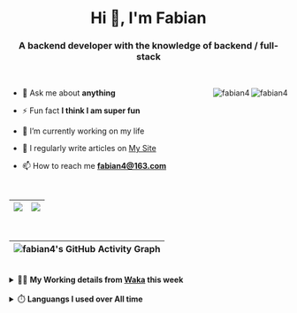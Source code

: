 <h1 align="center">Hi 👋, I'm Fabian</h1>
<h3 align="center">A backend developer with the knowledge of backend / full-stack</h3>

<br/>

<img align="right" src="https://komarev.com/ghpvc/?username=fabian4&label=views&color=0e75b6&style=flat" alt="fabian4" /><img align="right" src="https://img.shields.io/badge/Author-fabian4-orange?logo=Dark%20Reader" alt="fabian4" />


- 💬 Ask me about **anything**

- ⚡ Fun fact **I think I am super fun**

- 🔭 I’m currently working on my life

- 📝 I regularly write articles on [My Site](https://fabian4.site/)

- 📫 How to reach me **fabian4@163.com**


<!-- - 🌱 I’m currently learning **JavaScript** and **typescript** -->

<!-- - 📄 Know about my Daily details on [My Personal Blog Galllery](https://fabian4.github.io/gallery/) -->

<br/>

|  <img align="center" src="https://github-readme-streak-stats.herokuapp.com/?user=fabian4&theme=gruvbox_duo&currStreakNum=2FD3EB&fire=pink&sideLabels=F00&hide_border=true&date_format=[Y.]n.j" /> |  <img align="center" src="https://github-readme-stats.vercel.app/api/top-langs/?username=fabian4&layout=compact&theme=buefy&hide_border=true" /> |
| ------------- | ------------- |

<!-- | <img align="center" src="https://github-readme-stats.vercel.app/api?username=fabian4&count_private=true&show_icons=true&theme=flag-india&show_owner=true&hide_border=true" /> | <img align="center" src="https://github-readme-stats.vercel.app/api/top-langs/?username=fabian4&layout=compact&theme=buefy&hide_border=true&exclude_repo=jdk,jdk-source-learning,spring-framework,netty,jdk,fabian4.github.io,wechaty.js.org,sofa-bolt" /> | <img align="center" src="https://github-readme-streak-stats.herokuapp.com/?user=fabian4&theme=gruvbox_duo&currStreakNum=2FD3EB&fire=pink&sideLabels=F00&hide_border=true&date_format=[Y.]n.j" /> |
| ------------- | ------------- | ------------- | -->

<br/>

|![fabian4's GitHub Activity Graph](https://activity-graph.herokuapp.com/graph?username=fabian4&theme=github-light&area=true)|
| --- |

<!-- <br/>
<details>
  <summary>✍️ <b>My Leetcode Record from the <a href="https://github.com/fabian4/leetcode">repo</a></b></summary>
 
 ---
  
|[![Leetcode Stats](https://leetcode.card.workers.dev/?username=fabian&border=0)](https://leetcode-cn.com/u/fabianbao/)|[![fabian's LeetCode Stats](https://leetcode-stats.vercel.app/api?username=fabian&theme=Light)](https://leetcode-cn.com/u/fabianbao/)|
| ------------- | ------------- |
</details> -->

<br/>

<details>
  <summary>👨‍💻 <b>My Working details from <a href="https://wakatime.com/@fabian4">Waka</a> this week</b></summary>

---

<!--START_SECTION:waka-->
**I'm an Early 🐤** 

```text
🌞 Morning    187 commits    █████░░░░░░░░░░░░░░░░░░░░   23.0% 
🌆 Daytime    287 commits    ████████░░░░░░░░░░░░░░░░░   35.3% 
🌃 Evening    323 commits    ██████████░░░░░░░░░░░░░░░   39.73% 
🌙 Night      16 commits     ░░░░░░░░░░░░░░░░░░░░░░░░░   1.97%

```
📅 **I'm Most Productive on Thursday** 

```text
Monday       127 commits    ████░░░░░░░░░░░░░░░░░░░░░   15.62% 
Tuesday      130 commits    ████░░░░░░░░░░░░░░░░░░░░░   15.99% 
Wednesday    138 commits    ████░░░░░░░░░░░░░░░░░░░░░   16.97% 
Thursday     147 commits    ████░░░░░░░░░░░░░░░░░░░░░   18.08% 
Friday       88 commits     ██░░░░░░░░░░░░░░░░░░░░░░░   10.82% 
Saturday     68 commits     ██░░░░░░░░░░░░░░░░░░░░░░░   8.36% 
Sunday       115 commits    ███░░░░░░░░░░░░░░░░░░░░░░   14.15%

```


📊 **This Week I Spent My Time On** 

```text
💬 Programming Languages: 
Other                    40 hrs 23 mins      ███████████████████████░░   94.05% 
JSON                     40 mins             ░░░░░░░░░░░░░░░░░░░░░░░░░   1.56% 
Java                     29 mins             ░░░░░░░░░░░░░░░░░░░░░░░░░   1.16% 
TypeScript               16 mins             ░░░░░░░░░░░░░░░░░░░░░░░░░   0.65% 
Vue.js                   13 mins             ░░░░░░░░░░░░░░░░░░░░░░░░░   0.52%

🔥 Editors: 
Browser                  40 hrs 23 mins      ███████████████████████░░   94.05% 
IntelliJ                 1 hr 15 mins        ░░░░░░░░░░░░░░░░░░░░░░░░░   2.94% 
WebStorm                 1 hr 11 mins        ░░░░░░░░░░░░░░░░░░░░░░░░░   2.76% 
GoLand                   6 mins              ░░░░░░░░░░░░░░░░░░░░░░░░░   0.26%

💻 Operating System: 
Windows                  42 hrs 56 mins      █████████████████████████   100.0%

```


<!--END_SECTION:waka-->
  
</details>

<br/>

<details>
  <summary>⏱️ <b>Languangs I used over All time</b></summary>
  
---
  
![languages all time](https://wakatime.com/share/@32ef5ac6-eac5-4886-805c-ce9fe059857e/efc24c85-e478-4696-bcbd-c5669145b831.svg)
  
</details>
